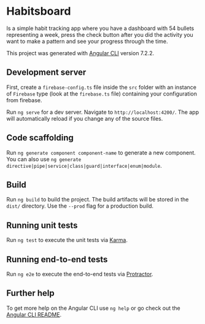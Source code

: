 # Habitsboard

Is a simple habit tracking app where you have a dashboard with 54 bullets representing a week, press the check button after you did the activity you want to make a pattern and see your progress through the time.

This project was generated with [Angular CLI](https://github.com/angular/angular-cli) version 7.2.2.

## Development server

First, create a `firebase-config.ts` file inside the `src` folder with an instance of `Firebase` type (look at the `firebase.ts` file) containing your configuration from firebase.

Run `ng serve` for a dev server. Navigate to `http://localhost:4200/`. The app will automatically reload if you change any of the source files.

## Code scaffolding

Run `ng generate component component-name` to generate a new component. You can also use `ng generate directive|pipe|service|class|guard|interface|enum|module`.

## Build

Run `ng build` to build the project. The build artifacts will be stored in the `dist/` directory. Use the `--prod` flag for a production build.

## Running unit tests

Run `ng test` to execute the unit tests via [Karma](https://karma-runner.github.io).

## Running end-to-end tests

Run `ng e2e` to execute the end-to-end tests via [Protractor](http://www.protractortest.org/).

## Further help

To get more help on the Angular CLI use `ng help` or go check out the [Angular CLI README](https://github.com/angular/angular-cli/blob/master/README.md).
